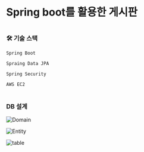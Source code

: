 # Spring boot를 활용한 게시판


#

### :hammer_and_wrench: 기술 스택

`Spring Boot`

`Spraing Data JPA`

`Spring Security`

`AWS EC2`


#


###   DB 설계

![Domain](https://user-images.githubusercontent.com/51487025/132127142-1b3896a9-45ec-4374-a9d3-0bb2429a5c80.png)

![Entity](https://user-images.githubusercontent.com/51487025/132127148-015b773b-b38b-4450-8d83-d1751bafeb5e.png)

![table](https://user-images.githubusercontent.com/51487025/132127150-0f155626-1121-40f2-a236-4d27bab9f3bf.png)







